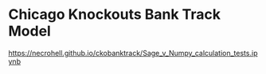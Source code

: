 # Chicago Knockouts Bank Track Model

https://necrohell.github.io/ckobanktrack/Sage_v_Numpy_calculation_tests.ipynb
